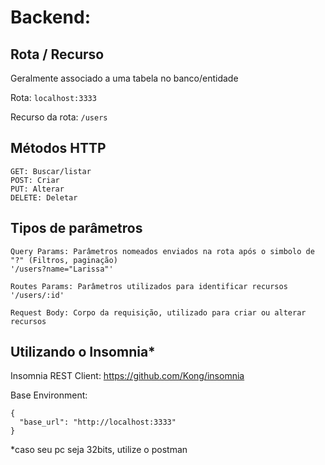 # Backend:

## Rota / Recurso 
Geralmente associado a uma tabela no banco/entidade

Rota: ```localhost:3333```

Recurso da rota: ```/users```

## Métodos HTTP

```
GET: Buscar/listar
POST: Criar
PUT: Alterar 
DELETE: Deletar
```

## Tipos de parâmetros
````
Query Params: Parâmetros nomeados enviados na rota após o simbolo de "?" (Filtros, paginação)
'/users?name="Larissa"'
````

````
Routes Params: Parâmetros utilizados para identificar recursos
'/users/:id'
````

````
Request Body: Corpo da requisição, utilizado para criar ou alterar recursos
````

## Utilizando o Insomnia*

Insomnia REST Client: https://github.com/Kong/insomnia

Base Environment:

````
{
  "base_url": "http://localhost:3333"
}
````

*caso seu pc seja 32bits, utilize o postman


